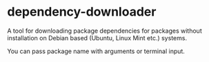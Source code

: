 # dependency-downloader
A tool for downloading package dependencies for packages without installation on Debian based (Ubuntu, Linux Mint etc.) systems.


You can pass package name with arguments or terminal input.
